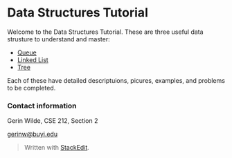 ﻿
# Data Structures Tutorial

Welcome to the Data Structures Tutorial. These are three useful data strusture to understand and master:

 - [Queue](https://github.com/GerinWilde1/Data-Tutorial-/blob/main/1-Queue.md)
 - [Linked List](https://github.com/GerinWilde1/Data-Tutorial-/blob/main/2-Linked%20Lists.md)
 - [Tree](https://github.com/GerinWilde1/Data-Tutorial-/blob/main/3-Tree.md)

 Each of these have detailed descriptuions, picures, examples, and problems to be completed.

### Contact information

Gerin Wilde, CSE 212, Section 2

gerinw@buyi.edu

> Written with [StackEdit](https://stackedit.io/).
